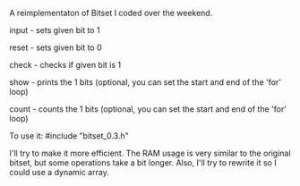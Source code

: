 A reimplementaton of Bitset I coded over the weekend.


input - sets given bit to 1

reset - sets given bit to 0

check - checks if given bit is 1

show - prints the 1 bits (optional, you can set the start and end of the 'for' loop)

count - counts the 1 bits (optional, you can set the start and end of the 'for' loop)


To use it:
#include "bitset_0.3.h"


I'll try to make it more efficient. The RAM usage is very similar to the original bitset, but some operations take a bit longer. Also, I'll try to rewrite it so I could use a dynamic array.
